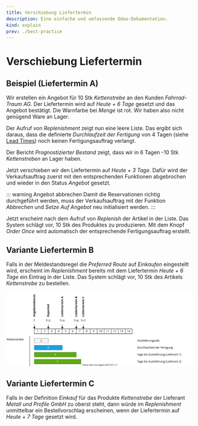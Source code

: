```yaml
---
title: Verschiebung Liefertermin
description: Eine einfache und umfassende Odoo-Dokumentation.
kind: explain
prev: ./best-practice
---
```


# Verschiebung Liefertermin

## Beispiel (Liefertermin A)

Wir erstellen ein Angebot für 10 Stk _Kettenstrebe_ an den Kunden _Fahrrad-Traum AG_. Der Liefertermin wird auf _Heute + 6 Tage_ gesetzt und das Angebot bestätigt. Die Warnfarbe bei _Menge_ ist rot. Wir haben also nicht genügend Ware an Lager.

Der Aufruf von _Replenishment_ zeigt nun eine leere Liste. Das ergibt sich daraus, dass die definierte _Durchlaufzeit der Fertigung_ von 4 Tagen (siehe [Lead Times](Best%20Practice%20Definition%20Example%20Bicycle.md#Lead%20Times)) noch keinen Fertigungsauftrag verlangt.

Der Bericht _Prognostizierter Bestand_ zeigt, dass wir in 6 Tagen -10 Stk _Kettenstreben_ an Lager haben.

Jetzt verschieben wir den Liefertermin auf _Heute + 3 Tage_. Dafür wird der Verkaufsauftrag zuerst mit den entsprechenden Funktionen abgebrochen und wieder in den Status _Angebot_ gesetzt.

::: warning Angebot abbrechen
Damit die Reservationen richtig durchgeführt werden, muss der Verkaufsauftrag mit der Funktion _Abbrechen_ und _Setze Auf Angebot_ neu initialisiert werden.
:::

Jetzt erscheint nach dem Aufruf von _Replenish_ der Artikel in der Liste. Das System schlägt vor, 10 Stk des Produktes zu produzieren. Mit dem Knopf _Order Once_ wird automatisch der entsprechende Fertigungsauftrag erstellt.

## Variante Liefertermin B

Falls in der Meldestandsregel die _Preferred Route_ auf _Einkaufen_ eingestellt wird, erscheint im _Replenishment_ bereits mit dem Liefertermin _Heute + 6 Tage_ ein Eintrag in der Liste. Das System schlägt vor, 10 Stk des Artikels _Kettenstrebe_ zu bestellen.

![Best Practice Definition Beispiel Fahrrad Lead Times Grafik](attachments/Best%20Practice%20Definition%20Beispiel%20Fahrrad%20Lead%20Times%20Grafik.svg)

## Variante Liefertermin C

Falls in der Definition _Einkauf_ für das Produkte _Kettenstrebe_ der Lieferant _Metall und Profile GmbH_ zu oberst steht, dann würde im _Replenishment_ unmittelbar ein Bestellvorschlag erscheinen, wenn der Liefertermin auf _Heute + 7 Tage_ gesetzt wird.
